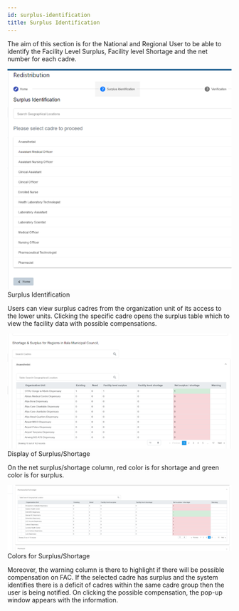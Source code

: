 ```yaml
---
id: surplus-identification
title: Surplus Identification
---
```


The aim of this section is for the National and Regional User to be able to identify the Facility Level Surplus, Facility level Shortage and the net number for each cadre.

![img alt](/img/LGA_Surplus_Identification1.png)
Surplus Identification

Users can view surplus cadres from the organization unit of its access to the lower units. Clicking the specific cadre opens the surplus table which to view the facility data with possible compensations.

![img alt](/img/LGA_Surplus_Identification2.png)
Display of Surplus/Shortage

On the net surplus/shortage column, red color is for shortage and green color is for surplus.

![img alt](/img/LGA_Surplus_Identification3.png)
Colors for Surplus/Shortage

Moreover, the warning column is there to highlight if there will be possible compensation on FAC. If the selected cadre has surplus and the system identifies there is a deficit of cadres within the same cadre group then the user is being notified. On clicking the possible compensation, the pop-up window appears with the information.
